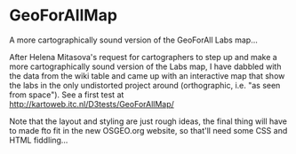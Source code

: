 # GeoForAllMap
A more cartographically sound version of the GeoForAll Labs map...

After Helena Mitasova's request for cartographers to step up and make a more 
cartographically sound version of the Labs map, I have dabbled with the data 
from the wiki table and came up with an interactive map that show the labs in 
the only undistorted project around (orthographic, i.e. "as seen from space"). See a first test at
http://kartoweb.itc.nl/D3tests/GeoForAllMap/

Note that the layout and styling are just rough ideas, the final thing will 
have to made fto fit in the new OSGEO.org website, so that'll need some CSS 
and HTML fiddling...